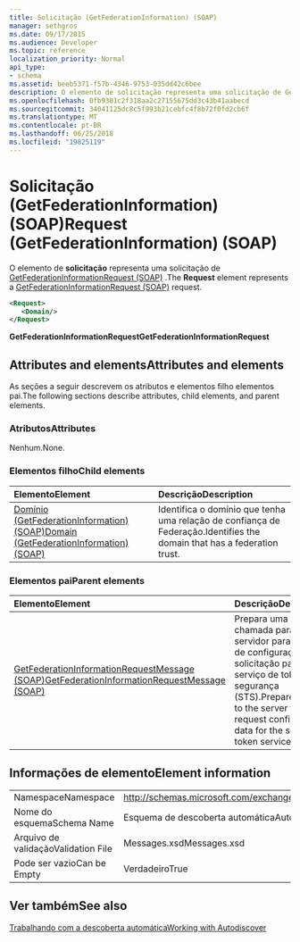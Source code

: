 ```yaml
---
title: Solicitação (GetFederationInformation) (SOAP)
manager: sethgros
ms.date: 09/17/2015
ms.audience: Developer
ms.topic: reference
localization_priority: Normal
api_type:
- schema
ms.assetid: beeb5371-f57b-4346-9753-035dd42c6bee
description: O elemento de solicitação representa uma solicitação de GetFederationInformationRequest (SOAP).
ms.openlocfilehash: 0fb9301c2f318aa2c27155675dd3c43b41aabecd
ms.sourcegitcommit: 34041125dc8c5f993b21cebfc4f8b72f0fd2cb6f
ms.translationtype: MT
ms.contentlocale: pt-BR
ms.lasthandoff: 06/25/2018
ms.locfileid: "19825119"
---
```

# <a name="request-getfederationinformation-soap"></a><span data-ttu-id="bc635-103">Solicitação (GetFederationInformation) (SOAP)</span><span class="sxs-lookup"><span data-stu-id="bc635-103">Request (GetFederationInformation) (SOAP)</span></span>

<span data-ttu-id="bc635-104">O elemento de **solicitação** representa uma solicitação de [GetFederationInformationRequest (SOAP)](getfederationinformationrequest-soap.md) .</span><span class="sxs-lookup"><span data-stu-id="bc635-104">The **Request** element represents a [GetFederationInformationRequest (SOAP)](getfederationinformationrequest-soap.md) request.</span></span> 
  
```XML
<Request>
   <Domain/>
</Request>
```

 <span data-ttu-id="bc635-105">**GetFederationInformationRequest**</span><span class="sxs-lookup"><span data-stu-id="bc635-105">**GetFederationInformationRequest**</span></span>
## <a name="attributes-and-elements"></a><span data-ttu-id="bc635-106">Attributes and elements</span><span class="sxs-lookup"><span data-stu-id="bc635-106">Attributes and elements</span></span>

<span data-ttu-id="bc635-107">As seções a seguir descrevem os atributos e elementos filho elementos pai.</span><span class="sxs-lookup"><span data-stu-id="bc635-107">The following sections describe attributes, child elements, and parent elements.</span></span>
  
### <a name="attributes"></a><span data-ttu-id="bc635-108">Atributos</span><span class="sxs-lookup"><span data-stu-id="bc635-108">Attributes</span></span>

<span data-ttu-id="bc635-109">Nenhum.</span><span class="sxs-lookup"><span data-stu-id="bc635-109">None.</span></span>
  
### <a name="child-elements"></a><span data-ttu-id="bc635-110">Elementos filho</span><span class="sxs-lookup"><span data-stu-id="bc635-110">Child elements</span></span>

|<span data-ttu-id="bc635-111">**Elemento**</span><span class="sxs-lookup"><span data-stu-id="bc635-111">**Element**</span></span>|<span data-ttu-id="bc635-112">**Descrição**</span><span class="sxs-lookup"><span data-stu-id="bc635-112">**Description**</span></span>|
|:-----|:-----|
|[<span data-ttu-id="bc635-113">Domínio (GetFederationInformation) (SOAP)</span><span class="sxs-lookup"><span data-stu-id="bc635-113">Domain (GetFederationInformation) (SOAP)</span></span>](domain-getfederationinformationsoap.md) <br/> |<span data-ttu-id="bc635-114">Identifica o domínio que tenha uma relação de confiança de Federação.</span><span class="sxs-lookup"><span data-stu-id="bc635-114">Identifies the domain that has a federation trust.</span></span>  <br/> |
   
### <a name="parent-elements"></a><span data-ttu-id="bc635-115">Elementos pai</span><span class="sxs-lookup"><span data-stu-id="bc635-115">Parent elements</span></span>

|<span data-ttu-id="bc635-116">**Elemento**</span><span class="sxs-lookup"><span data-stu-id="bc635-116">**Element**</span></span>|<span data-ttu-id="bc635-117">**Descrição**</span><span class="sxs-lookup"><span data-stu-id="bc635-117">**Description**</span></span>|
|:-----|:-----|
|[<span data-ttu-id="bc635-118">GetFederationInformationRequestMessage (SOAP)</span><span class="sxs-lookup"><span data-stu-id="bc635-118">GetFederationInformationRequestMessage (SOAP)</span></span>](getfederationinformationrequestmessage-soap.md) <br/> |<span data-ttu-id="bc635-119">Prepara uma chamada para o servidor para dados de configuração de solicitação para o serviço de token de segurança (STS).</span><span class="sxs-lookup"><span data-stu-id="bc635-119">Prepares a call to the server to request configuration data for the security token service (STS).</span></span>  <br/> |
   
## <a name="element-information"></a><span data-ttu-id="bc635-120">Informações de elemento</span><span class="sxs-lookup"><span data-stu-id="bc635-120">Element information</span></span>

|||
|:-----|:-----|
|<span data-ttu-id="bc635-121">Namespace</span><span class="sxs-lookup"><span data-stu-id="bc635-121">Namespace</span></span>  <br/> |http://schemas.microsoft.com/exchange/2010/Autodiscover  <br/> |
|<span data-ttu-id="bc635-122">Nome do esquema</span><span class="sxs-lookup"><span data-stu-id="bc635-122">Schema Name</span></span>  <br/> |<span data-ttu-id="bc635-123">Esquema de descoberta automática</span><span class="sxs-lookup"><span data-stu-id="bc635-123">Autodiscover schema</span></span>  <br/> |
|<span data-ttu-id="bc635-124">Arquivo de validação</span><span class="sxs-lookup"><span data-stu-id="bc635-124">Validation File</span></span>  <br/> |<span data-ttu-id="bc635-125">Messages.xsd</span><span class="sxs-lookup"><span data-stu-id="bc635-125">Messages.xsd</span></span>  <br/> |
|<span data-ttu-id="bc635-126">Pode ser vazio</span><span class="sxs-lookup"><span data-stu-id="bc635-126">Can be Empty</span></span>  <br/> |<span data-ttu-id="bc635-127">Verdadeiro</span><span class="sxs-lookup"><span data-stu-id="bc635-127">True</span></span>  <br/> |
   
## <a name="see-also"></a><span data-ttu-id="bc635-128">Ver também</span><span class="sxs-lookup"><span data-stu-id="bc635-128">See also</span></span>



[<span data-ttu-id="bc635-129">Trabalhando com a descoberta automática</span><span class="sxs-lookup"><span data-stu-id="bc635-129">Working with Autodiscover</span></span>](http://msdn.microsoft.com/library/39726b67-2eb2-451b-9307-cfd0b518b55c%28Office.15%29.aspx)

